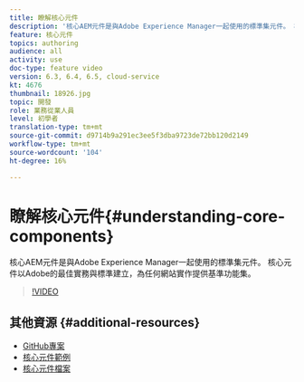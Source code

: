 ```yaml
---
title: 瞭解核心元件
description: '核心AEM元件是與Adobe Experience Manager一起使用的標準集元件。 核心元件以Adobe的最佳實務與標準建立，為任何網站實作提供基準功能集。 '
feature: 核心元件
topics: authoring
audience: all
activity: use
doc-type: feature video
version: 6.3, 6.4, 6.5, cloud-service
kt: 4676
thumbnail: 18926.jpg
topic: 開發
role: 業務從業人員
level: 初學者
translation-type: tm+mt
source-git-commit: d9714b9a291ec3ee5f3dba9723de72bb120d2149
workflow-type: tm+mt
source-wordcount: '104'
ht-degree: 16%

---
```



# 瞭解核心元件{#understanding-core-components}

核心AEM元件是與Adobe Experience Manager一起使用的標準集元件。 核心元件以Adobe的最佳實務與標準建立，為任何網站實作提供基準功能集。

>[!VIDEO](https://video.tv.adobe.com/v/18926/?quality=12&learn=on)

## 其他資源 {#additional-resources}

* [GitHub專案](https://github.com/adobe/aem-core-wcm-components)
* [核心元件範例](https://www.aemcomponents.dev/)
* [核心元件檔案](https://docs.adobe.com/content/help/zh-Hant/experience-manager-core-components/using/introduction.html)


